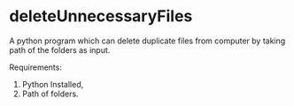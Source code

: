 # deleteUnnecessaryFiles

A python program which can delete duplicate files from computer by taking path of the folders as input. 

Requirements:
1. Python Installed,
2. Path of folders. 
